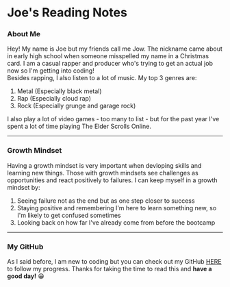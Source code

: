 # Joe's Reading Notes  
### About Me  
Hey! My name is Joe but my friends call me Jow. The nickname came about in early high school when someone misspelled my name in a Christmas card. I am a casual rapper and producer who's trying to get an actual job now so I'm getting into coding!  
Besides rapping, I also listen to a lot of music. My top 3 genres are:
1. Metal (Especially black metal)
2. Rap (Especially cloud rap)
3. Rock (Especially grunge and garage rock)  

I also play a lot of video games - too many to list - but for the past year I've spent a lot of time playing The Elder Scrolls Online.  
***
### Growth Mindset  
Having a growth mindset is very important when devloping skills and learning new things. Those with growth mindsets see challenges as opportunities and react positively to failures. I can keep myself in a growth mindset by:
1. Seeing failure not as the end but as one step closer to success
2. Staying positive and remembering I'm here to learn something new, so I'm likely to get confused sometimes
3. Looking back on how far I've already come from before the bootcamp  

***
### My GitHub  
As I said before, I am new to coding but you can check out my GitHub [HERE](https://github.com/jow76) to follow my progress. Thanks for taking the time to read this and **have a good day!** 😁